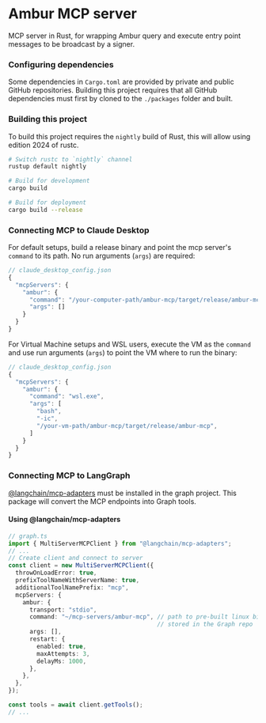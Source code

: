 # Ambur MCP server

MCP server in Rust, for wrapping Ambur query and execute entry point messages to be broadcast by a signer.

### Configuring dependencies
Some dependencies in `Cargo.toml` are provided by private and public GitHub repositories. Building this project requires that all GitHub dependencies must first by cloned to the `./packages` folder and built.

### Building this project

To build this project requires the `nightly` build of Rust, this will allow using edition 2024 of rustc.

```sh
# Switch rustc to `nightly` channel
rustup default nightly
```

```sh
# Build for development
cargo build
```

```sh
# Build for deployment
cargo build --release
```

### Connecting MCP to Claude Desktop

For default setups, build a release binary and point the mcp server's `command` to its path. No run arguments (`args`) are required:
```js
// claude_desktop_config.json
{
  "mcpServers": {
    "ambur": {
      "command": "/your-computer-path/ambur-mcp/target/release/ambur-mcp",
      "args": []
    }
  }
}
```

For Virtual Machine setups and WSL users, execute the VM as the `command` and use run arguments (`args`) to point the VM where to run the binary:
```js
// claude_desktop_config.json
{
  "mcpServers": {
    "ambur": {
      "command": "wsl.exe",
      "args": [
        "bash",
        "-ic",
        "/your-vm-path/ambur-mcp/target/release/ambur-mcp",
      ]
    }
  }
}
```

### Connecting MCP to LangGraph

[@langchain/mcp-adapters](https://www.npmjs.com/package/@langchain/mcp-adapters) must be installed in the graph project. This package will convert the MCP endpoints into Graph tools.

#### Using @langchain/mcp-adapters

```ts
// graph.ts
import { MultiServerMCPClient } from "@langchain/mcp-adapters";
// ...
// Create client and connect to server
const client = new MultiServerMCPClient({
  throwOnLoadError: true,
  prefixToolNameWithServerName: true,
  additionalToolNamePrefix: "mcp",
  mcpServers: {
    ambur: {
      transport: "stdio",
      command: "~/mcp-servers/ambur-mcp", // path to pre-built linux binary 
                                          // stored in the Graph repo
      args: [],
      restart: {
        enabled: true,
        maxAttempts: 3,
        delayMs: 1000,
      },
    },
  },
});

const tools = await client.getTools();
// ...
```

